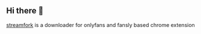 ## Hi there 👋

[streamfork](https://streamfork.com) is a downloader for onlyfans and fansly based chrome extension
